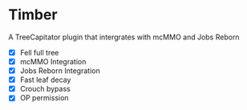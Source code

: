 # Timber
A TreeCapitator plugin that intergrates with mcMMO and Jobs Reborn

- [X] Fell full tree
- [X] mcMMO Integration
- [X] Jobs Reborn Integration
- [X] Fast leaf decay
- [X] Crouch bypass
- [X] OP permission